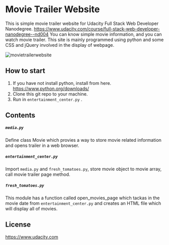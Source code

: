 # Movie Trailer Website

This is simple movie trailer website for Udacity Full Stack Web Developer Nanodegree. https://www.udacity.com/course/full-stack-web-developer-nanodegree--nd004 You can know simple movie information, and you can watch movie trailer. This site is mainly programmed using python and some CSS and jQuery involved in the display of webpage.

![movietrailerwebsite](https://user-images.githubusercontent.com/33722821/34196671-7843e606-e5a6-11e7-974f-7850724244ca.jpg)

## How to start

1. If you have not install python, install from here. https://www.python.org/downloads/
2. Clone this git repo to your machine.
3. Run in `entertainment_center.py` .

## Contents

#####  `media.py`
Define class Movie which provies a way to store movie related information and opens trailer in a web browser.
##### `entertainment_center.py`
Import `media.py` and `fresh_tomatoes.py`, store movie object to movie array, call movie trailer page method.
##### `fresh_tomatoes.py`
This module has a function called open_movies_page which tackas in the movie date from `entertainment_center.py` and creates an HTML file which will display all of movies.

## License
https://www.udacity.com
